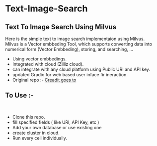 # Text-Image-Search
## Text To Image Search Using Milvus

Here is the simple text to image search implementaion using Milvus.
<br>
Milvus is a Vector embbeding Tool, which supports converting data into numerical form (Vector Embbeding), storing, and searching, ...
- Using vector embbedings.
- Integrated with cloud (Zilliz cloud).
- can integrate with any cloud platform using Public URI and API key.
- updated Gradio for web based user inface fir ineraction.
- Original repo :- <a href="https://github.com/towhee-io/examples/blob/main/image/text_image_search/README.md"> Creadit goes to </a>

## To Use :-
<br>

- Clone this repo.
- fill specified fields ( like URI, API Key, etc )
- Add your own database or use existing one
- create cluster in cloud.
- Run every cell individually.
